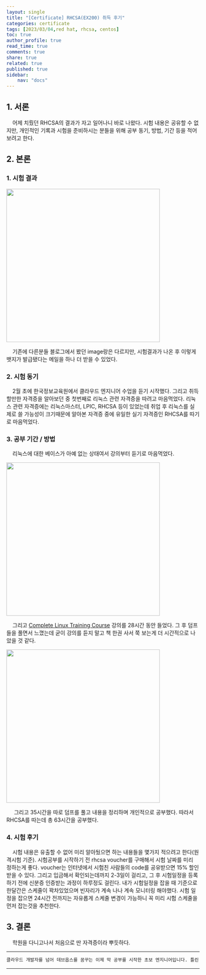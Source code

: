 ```yaml
---
layout: single
title: "[Certificate] RHCSA(EX200) 취득 후기"
categories: certificate
tags: [2023/03/04,red hat, rhcsa, centos]
toc: true
author_profile: true
read_time: true
comments: true
share: true
related: true
published: true
sidebar: 
    nav: "docs"
---
```


## 1. 서론  

&nbsp;&nbsp;&nbsp;&nbsp;어제 치뤘던 RHCSA의 결과가 자고 일어나니 바로 나왔다. 시험 내용은 공유할 수 없지만, 개인적인 기록과 시험을 준비하시는 분들을 위해 공부 동기, 방법, 기간 등을 적어보려고 한다.

## 2. 본론  

### 1. 시험 결과  

<img src="https://user-images.githubusercontent.com/124491456/222870040-4faaf2d9-19c0-4651-b1ee-935da8fc0b39.png" width=400>

&nbsp;&nbsp;&nbsp;&nbsp;기존에 다른분들 블로그에서 봤던 image랑은 다르지만, 시험결과가 나온 후 이렇게 뱃지가 발급됐다는 메일을 하나 더 받을 수 있었다.

### 2. 시험 동기  

&nbsp;&nbsp;&nbsp;&nbsp;2월 초에 한국정보교육원에서 클라우드 엔지니어 수업을 듣기 시작했다. 그리고 취득할만한 자격증을 알아보던 중 첫번째로 리눅스 관련 자격증을 따려고 마음먹었다. 리눅스 관련 자격증에는 리눅스마스터, LPIC, RHCSA 등이 있었는데 취업 후 리눅스를 실제로 쓸 가능성이 크기때문에 알아본 자격증 중에 유일한 실기 자격증인 RHCSA를 따기로 마음먹었다.

### 3. 공부 기간 / 방법

&nbsp;&nbsp;&nbsp;&nbsp;리눅스에 대한 베이스가 아예 없는 상태여서 강의부터 듣기로 마음먹었다.

<img src="https://user-images.githubusercontent.com/124491456/222863761-2fab673f-e9e8-42ef-90c6-8ae678f1086a.png" width=400>

&nbsp;&nbsp;&nbsp;&nbsp;그리고 [Complete Linux Training Course](https://www.udemy.com/course/complete-linux-training-course-to-get-your-dream-it-job/) 강의를 28시간 동안 들었다. 그 후 덤프들을 풀면서 느꼈는데 굳이 강의를 듣지 말고 책 한권 사서 쭉 보는게 더 시간적으로 나았을 것 같다. 

<img src="https://user-images.githubusercontent.com/124491456/222863918-7fe5e42f-16fd-4ce3-ad9b-c2bcbf6deef1.png" width=400>

&nbsp;&nbsp;&nbsp;&nbsp; 그리고 35시간을 따로 덤프를 풀고 내용을 정리하며 개인적으로 공부했다. 따라서 RHCSA를 따는데 총 63시간을 공부했다.

### 4. 시험 후기  

&nbsp;&nbsp;&nbsp;&nbsp;시험 내용은 유출할 수 없어 미리 알아뒀으면 하는 내용들을 몇가지 적으려고 한다(원격시험 기준). 시험공부를 시작하기 전 rhcsa voucher를 구매해서 시험 날짜를 미리 정하는게 좋다. voucher는 인터넷에서 시험친 사람들의 code를 공유받으면 15% 할인받을 수 있다. 그리고 입금해서 확인되는데까지 2-3일이 걸리고, 그 후 시험일정을 등록하기 전에 신분증 인증받는 과정이 하루정도 걸린다. 내가 시험일정을 잡을 때 기준으로 한달간은 스케줄이 꽉차있었으며 빈자리가 계속 나나 계속 모니터링 해야했다. 시험 일정을 잡으면 24시간 전까지는 자유롭게 스케줄 변경이 가능하니 꼭 미리 시험 스케줄을 먼저 잡는것을 추천한다.

## 3. 결론  

&nbsp;&nbsp;&nbsp;&nbsp;학원을 다니고나서 처음으로 딴 자격증이라 뿌듯하다.

---

```bash
클라우드 개발자를 넘어 데브옵스를 꿈꾸는 이제 막 공부를 시작한 초보 엔지니어입니다. 틀린 점이 있으면 친절하게 댓글 부탁드립니다. :)
```

---